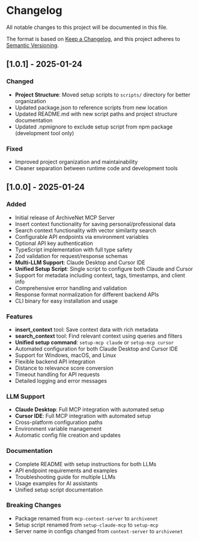 # Changelog

All notable changes to this project will be documented in this file.

The format is based on [Keep a Changelog](https://keepachangelog.com/en/1.0.0/),
and this project adheres to [Semantic Versioning](https://semver.org/spec/v2.0.0.html).

## [1.0.1] - 2025-01-24

### Changed
- **Project Structure**: Moved setup scripts to `scripts/` directory for better organization
- Updated package.json to reference scripts from new location
- Updated README.md with new script paths and project structure documentation
- Updated .npmignore to exclude setup script from npm package (development tool only)

### Fixed
- Improved project organization and maintainability
- Cleaner separation between runtime code and development tools

## [1.0.0] - 2025-01-24

### Added
- Initial release of ArchiveNet MCP Server
- Insert context functionality for saving personal/professional data
- Search context functionality with vector similarity search
- Configurable API endpoints via environment variables
- Optional API key authentication
- TypeScript implementation with full type safety
- Zod validation for request/response schemas
- **Multi-LLM Support**: Claude Desktop and Cursor IDE
- **Unified Setup Script**: Single script to configure both Claude and Cursor
- Support for metadata including context, tags, timestamps, and client info
- Comprehensive error handling and validation
- Response format normalization for different backend APIs
- CLI binary for easy installation and usage

### Features
- **insert_context** tool: Save context data with rich metadata
- **search_context** tool: Find relevant context using queries and filters
- **Unified setup command**: `setup-mcp claude` or `setup-mcp cursor`
- Automated configuration for both Claude Desktop and Cursor IDE
- Support for Windows, macOS, and Linux
- Flexible backend API integration
- Distance to relevance score conversion
- Timeout handling for API requests
- Detailed logging and error messages

### LLM Support
- **Claude Desktop**: Full MCP integration with automated setup
- **Cursor IDE**: Full MCP integration with automated setup
- Cross-platform configuration paths
- Environment variable management
- Automatic config file creation and updates

### Documentation
- Complete README with setup instructions for both LLMs
- API endpoint requirements and examples
- Troubleshooting guide for multiple LLMs
- Usage examples for AI assistants
- Unified setup script documentation

### Breaking Changes
- Package renamed from `mcp-context-server` to `archivenet`
- Setup script renamed from `setup-claude-mcp` to `setup-mcp`
- Server name in configs changed from `context-server` to `archivenet`